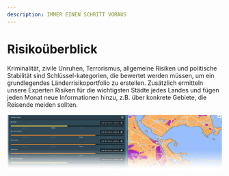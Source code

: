 ```yaml
---
description: IMMER EINEN SCHRITT VORAUS
---
```


# Risikoüberblick

Kriminalität, zivile Unruhen, Terrorismus, allgemeine Risiken und politische Stabilität sind Schlüssel-kategorien, die bewertet werden müssen, um ein grundlegendes Länderrisikoportfolio zu erstellen. Zusätzlich ermitteln unsere Experten Risiken für die wichtigsten Städte jedes Landes und fügen jeden Monat neue Informationen hinzu, z.B. über konkrete Gebiete, die Reisende meiden sollten.

![](../.gitbook/assets/ci_risikoueberblick%20%281%29.jpg)

